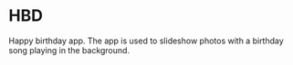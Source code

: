 # HBD
Happy birthday app. 
  The app is used to slideshow photos with a birthday song playing in the background.
